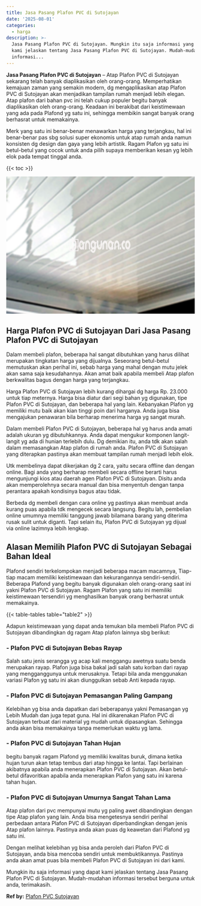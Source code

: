 ```yaml
---
title: Jasa Pasang Plafon PVC di Sutojayan
date: '2025-08-01'
categories:
  - harga
description: >-
  Jasa Pasang Plafon PVC di Sutojayan. Mungkin itu saja informasi yang dapat
  kami jelaskan tentang Jasa Pasang Plafon PVC di Sutojayan. Mudah-mudahan
  informasi...
---
```


**Jasa Pasang Plafon PVC di Sutojayan** – Atap Plafon PVC di Sutojayan sekarang telah banyak diaplikasikan oleh orang-orang. Memperhatikan kemajuan zaman yang semakin modern, dg mengaplikasikan atap Plafon PVC di Sutojayan akan menjadikan tampilan rumah menjadi lebih elegan. Atap plafon dari bahan pvc ini telah cukup populer begitu banyak diaplikasikan oleh orang-orang. Keadaan ini berakibat dari keistimewaan yang ada pada Plafond yg satu ini, sehingga membikin sangat banyak orang berhasrat untuk memakainya.

Merk yang satu ini benar-benar menawarkan harga yang terjangkau, hal ini benar-benar pas sbg solusi super ekonomis untuk atap rumah anda namun konsisten dg design dan gaya yang lebih artistik. Ragam Plafon yg satu ini betul-betul yang cocok untuk anda pilih supaya memberikan kesan yg lebih elok pada tempat tinggal anda.

{{< toc >}}

![Jasa Pasang Plafon PVC di Sutojayan](/images/flafond-pvc-murah09.png)

## Harga Plafon PVC di Sutojayan Dari Jasa Pasang Plafon PVC di Sutojayan

Dalam membeli plafon, beberapa hal sangat dibutuhkan yang harus dilihat merupakan tingkatan harga yang dijualnya. Seseorang betul-betul memutuskan akan perihal ini, sebab harga yang mahal dengan mutu jelek akan sama saja kesudahannya. Akan amat baik apabila membeli Atap plafon berkwalitas bagus dengan harga yang terjangkau.

Harga Plafon PVC di Sutojayan lebih kurang dihargai dg harga Rp. 23.000 untuk tiap meternya. Harga bisa diatur dari segi bahan yg digunakan, tipe Plafon PVC di Sutojayan, dan beberapa hal yang lain. Kebanyakan Plafon yg memiliki mutu baik akan kian tinggi poin dari harganya. Anda juga bisa mengajukan penawaran bila berharap menerima harga yg sangat murah.

Dalam membeli Plafon PVC di Sutojayan, beberapa hal yg harus anda amati adalah ukuran yg dibutuhkannya. Anda dapat mengukur komponen langit-langit yg ada di hunian terlebih dulu. Dg demikian itu, anda tdk akan salah dalam memasangkan Atap plafon di rumah anda. Plafon PVC di Sutojayan yang diterapkan pastinya akan membuat tampilan rumah menjadi lebih elok.

Utk membelinya dapat dikerjakan dg 2 cara, yaitu secara offline dan dengan online. Bagi anda yang berharap membeli secara offline berarti harus mengunjungi kios atau daerah agen Plafon PVC di Sutojayan. Disitu anda akan memperolehnya secara manual dan bisa menyentuh dengan tanpa perantara apakah kondisinya bagus atau tidak.

Berbeda dg membeli dengan cara online yg pastinya akan membuat anda kurang puas apabila tdk mengecek secara langsung. Begitu lah, pembelian online umumnya memiliki tanggung jawab bilamana barang yang diterima rusak sulit untuk diganti. Tapi selain itu, Plafon PVC di Sutojayan yg dijual via online lazimnya lebih lengkap.

## Alasan Memilih Plafon PVC di Sutojayan Sebagai Bahan Ideal

Plafond sendiri terkelompokan menjadi beberapa macam macamnya, Tiap-tiap macam memiliki keistimewaan dan kekurangannya sendiri-sendiri. Beberapa Plafond yang begitu banyak digunakan oleh orang-orang saat ini yakni Plafon PVC di Sutojayan. Ragam Plafon yang satu ini memiliki keistimewaan tersendiri yg menghasilkan banyak orang berhasrat untuk memakainya.

{{< table-tables table="table2" >}}

Adapun keistimewaan yang dapat anda temukan bila membeli Plafon PVC di Sutojayan dibandingkan dg ragam Atap plafon lainnya sbg berikut:

### \- Plafon PVC di Sutojayan Bebas Rayap

Salah satu jenis serangga yg acap kali menggangu awetnya suatu benda merupakan rayap. Plafon juga bisa bakal jadi salah satu korban dari rayap yang mengganggunya untuk merusaknya. Tetapi bila anda menggunakan variasi Plafon yg satu ini akan diunggulkan sebab Anti kepada rayap.

### \- Plafon PVC di Sutojayan Pemasangan Paling Gampang

Kelebihan yg bisa anda dapatkan dari beberapanya yakni Pemasangan yg Lebih Mudah dan juga tepat guna. Hal ini dikarenakan Plafon PVC di Sutojayan terbuat dari material yg mudah untuk dipasangkan. Sehingga anda akan bisa memakainya tanpa memerlukan waktu yg lama.

### \- Plafon PVC di Sutojayan Tahan Hujan

begitu banyak ragam Plafond yg memiliki kwalitas buruk, dimana ketika hujan turun akan tetap tembus dari atap hingga ke lantai. Tapi berlainan akibatnya apabila anda menerapkan Plafon PVC di Sutojayan. Akan betul-betul difavoritkan apabila anda menerapkan Plafon yang satu ini karena tahan hujan.

### \- Plafon PVC di Sutojayan Umurnya Sangat Tahan Lama

Atap plafon dari pvc mempunyai mutu yg paling awet dibandingkan dengan tipe Atap plafon yang lain. Anda bisa mengetesnya sendiri perihal perbedaan antara Plafon PVC di Sutojayan diperbandingkan dengan jenis Atap plafon lainnya. Pastinya anda akan puas dg keawetan dari Plafond yg satu ini.

Dengan melihat kelebihan yg bisa anda peroleh dari Plafon PVC di Sutojayan, anda bisa mencoba sendiri untuk membuktikannya. Pastinya anda akan amat puas bila membeli Plafon PVC di Sutojayan ini dari kami.

Mungkin itu saja informasi yang dapat kami jelaskan tentang Jasa Pasang Plafon PVC di Sutojayan. Mudah-mudahan informasi tersebut berguna untuk anda, terimakasih.

**Ref by:** [Plafon PVC Sutojayan](https://id.wikipedia.org/wiki/Plafon)
